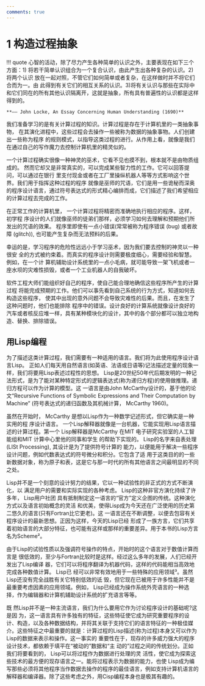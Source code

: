 ```yaml
---
comments: true
---
```


# 1 构造过程抽象

!!! quote
    心智的活动，除了尽力产生各种简单的认识之外，主要表现在如下三个方面：1) 将若干简单认识组合为一个复合认识，由此产生出各种复杂的认识。2)将两个认识  放在一起对照，不管它们如何简单或者复杂，在这样做时并不将它们合而为一。由  此得到有关它们的相互关系的认识。3)将有关认识与那些在实际中和它们同在的所有其他认识隔离开，这就是抽象，所有具有普遍性的认识都是这样得到的。

    **—— John Locke, An Essay Concerning Human Understanding (1690)**

我们准备学习的是有关计算过程的知识。计算过程是存在于计算机里的一类抽象事物， 在其演化进程中，这些过程会去操作一些被称为数据的抽象事物。人们创建出一些称为程序 的规则模式，以指导这类过程的进行。从作用上看，就像是我们在通过自己的写作魔力去控制计算机里的精灵似的。

一个计算过程确实很像一种神灵的巫术，它看不见也摸不到，根本就不是由物质组成的。 然而它却又是非常真实的，可以完成某些智力性的工作。它可以回答提问，可以通过在银行  里支付现金或者在工厂里操纵机器人等等方式影响这个世界。我们用于指挥这种过程的程序  就像是巫师的咒语，它们是用一些诡秘而深奥的程序设计语言，通过符号表达式的形式精心编排而成，它们描述了我们希望相应的计算过程去完成的工作。

在正常工作的计算机里， 一个计算过程将精密而准确地执行相应的程序。这样，初学程 序设计的人们就像巫师的徒弟们那样，必须学习如何去理解和预期他们所发出的咒语的效果。 程序里即使有一点小错误(常常被称为程序错误 (bug) 或者故障 (glitch)), 也可能产生复杂而无法预料的后果。

幸运的是，学习程序的危险性远远小于学习巫术，因为我们要去控制的神灵以一种很安 全的方式被约束着。而真实的程序设计则需要极度细心，需要经验和智慧。例如，在一个计 算机辅助设计系统里的一点小毛病，就可能导致一架飞机或者一座水坝的灾难性损毁，或者一个工业机器人的自我破坏。

软件工程大师们能组织好自己的程序，使自己能合理地确信这些程序所产生的计算过程 将能完成预期的工作。他们可以事先看到自己系统的行为方式，知道如何去构造这些程序， 使其中出现的意外问题不会导致灾难性的后果。而且，在发生了这种问题时，他们也能排除  程序中的错误。设计良好的计算系统就像设计良好的汽车或者核反应堆一样，具有某种模块化的设计，其中的各个部分都可以独立地构造、替换、排除错误。

## 用Lisp编程

为了描述这类计算过程，我们需要有一种适用的语言。我们将为此使用程序设计语言Lisp。 正如人们每天用自然语言(如英语、法语或日语等)记法描述定量的现象一样，我们将要用Lisp表述过程性的思想。 Lisp是20世纪50年代后期发明的一种记法形式，是为了能对某种特定形式的逻辑表达式(称为递归方程)的使用做推理。递归方程可以作为计算的模型。这 一语言是由John   McCarthy设计的，基于他的论文“Recursive Functions of Symbolic Expressions and Their Computation by Machine” (符号表达式的递归函数及其机械计算， McCarthy 1960)。

虽然在开始时， McCarthy 是想以Lisp作为一种数学记述形式，但它确实是一种实用的程 序设计语言。 一个Lisp解释器就像是一台机器，它能实现用Lisp语言描述的计算过程。第一个 Lisp解释器是McCarthy 在MIT 电子研究实验室的人工智能组和MIT 计算中心里他的同事和学生 的帮助下实现的。 Lisp的名字来自表处理 (LISt Processing), 其设计是为了提供符号计算的 能力，以便能用于解决一些程序设计问题，例如代数表达式的符号微分和积分。它包含了适 用于这类目的的一些新数据对象，称为原子和表，这是它与那一时代的所有其他语言之间最明显的不同之处。

Lisp并不是一个刻意的设计努力的结果，它以一种试验性的非正式的方式不断演化，以 满足用户的需要和实际实现的各种考虑。 Lisp的这种非官方演化持续了许多年， Lisp用户社团 具有抵制制定这一语言的“官方”定义企图的传统。这种演化方式以及语言初始概念的灵活 和优美，使得Lisp成为今天还在广泛使用的历史第二悠久的语言(只有Fortran比它更老)。这 一语言还在不断调整，以便去包容有关程序设计的最新思想。正因为这样，今天的Lisp已经 形成了一族方言，它们共享着初始语言的大部分特征，也可能有这样或那样的重要差异。用于本书的Lisp方言名为Scheme²。

由于Lisp的试验性质以及强调符号操作的特点，开始时的这个语言对于数值计算而言是 很低效的，至少与Fortran比较时是这样。经过这么多年的发展，人们已经开发出了Lisp编译 器，它们可以将程序翻译为机器代码，这样的代码能相当高效地完成各种数值计算。 Lisp已 经可以非常有效地用于一些特殊的应用领域³。虽然Lisp还没有完全战胜有关它特别低效的诋 毁，但它现在已被用于许多性能并不是最重要考虑因素的应用领域。例如， Lisp已经成为操作系统外壳语言的一种选择，作为编辑器和计算机辅助设计系统的扩充语言等等。

既 然Lisp并不是一种主流语言，我们为什么要用它作为讨论程序设计的基础呢?这是因 为，这一语言具有许多独有的特征，这些特征使它成为研究重要程序的设计、构造，以及各种数据结构，并将其关联于支持它们的语言特征的一种极佳媒介。这些特征之中最重要的就是：计算过程的Lisp描述(称为过程)本身又可以作为Lisp的数据来表示和操作。这一事实的 重要性在于，现存的许多威力强大的程序设计技术，都依赖于填平在“被动的”数据和“主 动的”过程之间的传统划分。正如我们将要看到的， Lisp可以将过程作为数据进行处理的灵 活性，使它成为探索这些技术的最方便的现存语言之一。能将过程表示为数据的能力，也使 Lisp成为编写那些必须将其他程序当作数据去操作的程序的最佳语言，例如支持计算机语言的解释器和编译器。除了这些考虑之外，用Cisp编程本身也是极其有趣的。